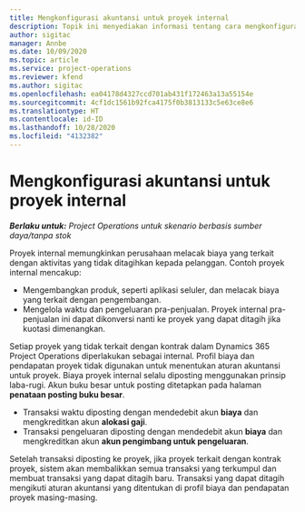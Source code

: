 ```yaml
---
title: Mengkonfigurasi akuntansi untuk proyek internal
description: Topik ini menyediakan informasi tentang cara mengkonfigurasi praktik akuntansi untuk proyek internal dalam Project Operations.
author: sigitac
manager: Annbe
ms.date: 10/09/2020
ms.topic: article
ms.service: project-operations
ms.reviewer: kfend
ms.author: sigitac
ms.openlocfilehash: ea04178d4327ccd701ab431f172463a13a55154e
ms.sourcegitcommit: 4cf1dc1561b92fca4175f0b3813133c5e63ce8e6
ms.translationtype: HT
ms.contentlocale: id-ID
ms.lasthandoff: 10/28/2020
ms.locfileid: "4132382"
---
```

# <a name="configure-accounting-for-internal-projects"></a>Mengkonfigurasi akuntansi untuk proyek internal

_**Berlaku untuk:** Project Operations untuk skenario berbasis sumber daya/tanpa stok_

Proyek internal memungkinkan perusahaan melacak biaya yang terkait dengan aktivitas yang tidak ditagihkan kepada pelanggan. Contoh proyek internal mencakup:

- Mengembangkan produk, seperti aplikasi seluler, dan melacak biaya yang terkait dengan pengembangan.
- Mengelola waktu dan pengeluaran pra-penjualan. Proyek internal pra-penjualan ini dapat dikonversi nanti ke proyek yang dapat ditagih jika kuotasi dimenangkan.

Setiap proyek yang tidak terkait dengan kontrak dalam Dynamics 365 Project Operations diperlakukan sebagai internal. Profil biaya dan pendapatan proyek tidak digunakan untuk menentukan aturan akuntansi untuk proyek. Biaya proyek internal selalu diposting menggunakan prinsip laba-rugi. Akun buku besar untuk posting ditetapkan pada halaman **penataan posting buku besar**.

- Transaksi waktu diposting dengan mendedebit akun **biaya** dan mengkreditkan akun **alokasi gaji**.
- Transaksi pengeluaran diposting dengan mendedebit akun **biaya** dan mengkreditkan akun **akun pengimbang untuk pengeluaran**.

Setelah transaksi diposting ke proyek, jika proyek terkait dengan kontrak proyek, sistem akan membalikkan semua transaksi yang terkumpul dan membuat transaksi yang dapat ditagih baru. Transaksi yang dapat ditagih mengikuti aturan akuntansi yang ditentukan di profil biaya dan pendapatan proyek masing-masing.


